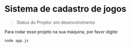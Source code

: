 <h1>Sistema de cadastro de jogos</h1>

> Status do Projeto: em desenvolvimento

Para rodar esse projeto na sua máquina, por favor digite:

```
node app.js
```        

